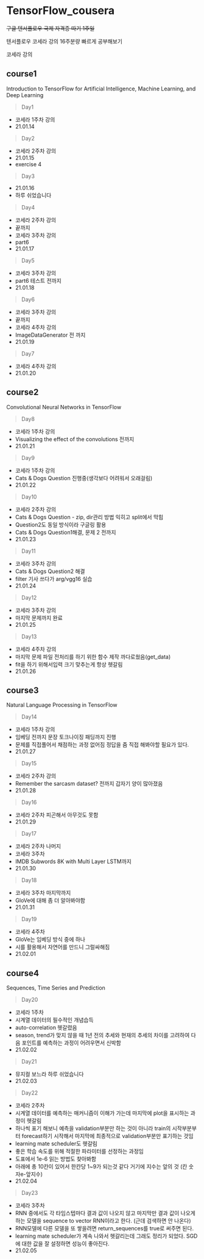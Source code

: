 # TensorFlow_cousera

~~구글 텐서플로우 국제 자격증 따기 1주일~~

텐서플로우 코세라 강의 16주분량 빠르게 공부해보기

코세라 강의

## course1

Introduction to TensorFlow for Artificial Intelligence, Machine Learning, and Deep Learning

> Day1

- 코세라 1주차 강의
- 21.01.14

> Day2

- 코세라 2주차 강의
- 21.01.15
- exercise 4

> Day3

- 21.01.16
- 하루 쉬었습니다

> Day4

- 코세라 2주차 강의
- 끝까지
- 코세라 3주차 강의
- part6
- 21.01.17

> Day5

- 코세라 3주차 강의
- part6 테스트 전까지
- 21.01.18

> Day6

- 코세라 3주차 강의
- 끝까지
- 코세라 4주차 강의
- ImageDataGenerator 전 까지
- 21.01.19

> Day7

- 코세라 4주차 강의
- 21.01.20

## course2

Convolutional Neural Networks in TensorFlow

> Day8

- 코세라 1주차 강의
- Visualizing the effect of the convolutions 전까지
- 21.01.21

> Day9

- 코세라 1주차 강의
- Cats & Dogs Question 진행중(생각보다 어려워서 오래걸림)
- 21.01.22

> Day10

- 코세라 2주차 강의
- Cats & Dogs Question - zip, dir관리 방법 익히고 split에서 막힘
- Question2도 동일 방식이라 구글링 활용
- Cats & Dogs Question1해결, 문제 2 전까지
- 21.01.23

> Day11

- 코세라 3주차 강의
- Cats & Dogs Question2 해결
- filter 기사 쓰다가 arg/vgg16 실습
- 21.01.24

> Day12

- 코세라 3주차 강의
- 마지막 문제까지 완료
- 21.01.25

> Day13

- 코세라 4주차 강의
- 마지막 문제 파일 전처리를 하기 위한 함수 제작 까다로웠음(get_data)
- fit을 하기 위해서입력 크기 맞추는게 항상 헷갈림
- 21.01.26

## course3

Natural Language Processing in TensorFlow

> Day14

- 코세라 1주차 강의
- 임베딩 전까지 문장 토크나이징 패딩까지 진행
- 문제를 직접풀어서 채점하는 과정 없어짐 정답을 줌 직접 해봐야할 필요가 있다.
- 21.01.27

> Day15

- 코세라 2주차 강의
- Remember the sarcasm dataset? 전까지 갑자기 양이 많아졌음
- 21.01.28

> Day16

- 코세라 2주차 피곤해서 아무것도 못함
- 21.01.29

> Day17

- 코세라 2주차 나머지
- 코세라 3주차
- IMDB Subwords 8K with Multi Layer LSTM까지
- 21.01.30

> Day18

- 코세라 3주차 마지막까지
- GloVe에 대해 좀 더 알아봐야함
- 21.01.31

> Day19

- 코세라 4주차
- GloVe는 임베딩 방식 중에 하나
- 시를 활용해서 자연어를 만드니 그럴싸해짐
- 21.02.01

## course4

Sequences, Time Series and Prediction

> Day20

- 코세라 1주차
- 시계열 데이터의 필수적인 개념습득
- auto-correlation 헷갈렸음
- season, trend가 맞지 않을 때 1년 전의 추세와 현재의 추세의 차이를 고려하여 다음 포인트를 예측하는 과정이 어려우면서 신박함
- 21.02.02

> Day21

- 뮤지컬 보느라 하루 쉬었습니다
- 21.02.03

> Day22

- 코세라 2주차
- 시계열 데이터를 예측하는 매커니즘이 이해가 가는데 마지막에 plot을 표시하는 과정이 헷갈림
- 하나씩 표기 해보니 예측을 validation부분만 하는 것이 아니라 train의 시작부분부터 forecast하기 시작해서 마지막에 최종적으로 validation부분만 표기하는 것임
- learning mate scheduler도 헷갈림
- 좋은 학습 속도를 위해 적절한 파라미터를 선정하는 과정임
- 도표에서 1e-6 읽는 방법도 찾아봐함
- 아래에 총 10칸이 있어서 한칸당 1~9가 되는것 같다 거기에 지수는 앞의 것 (칸 숫자e-앞지수)
- 21.02.04

> Day23

- 코세라 3주차
- RNN 중에서도 각 타임스텝마다 결과 값이 나오지 않고 마지막만 결과 값이 나오게 하는 모델을 sequence to vector RNN이라고 한다. (근데 검색하면 안 나온다)
- RNN모델에 다른 모델을 또 쌓을려면 return_sequences를 true로 써주면 된다.
- learning mate scheduler가 계속 나와서 헷갈리는데 그래도 정리가 되었다. SGD에 대한 값을 잘 설정하면 성능이 좋아진다.
- 21.02.05
